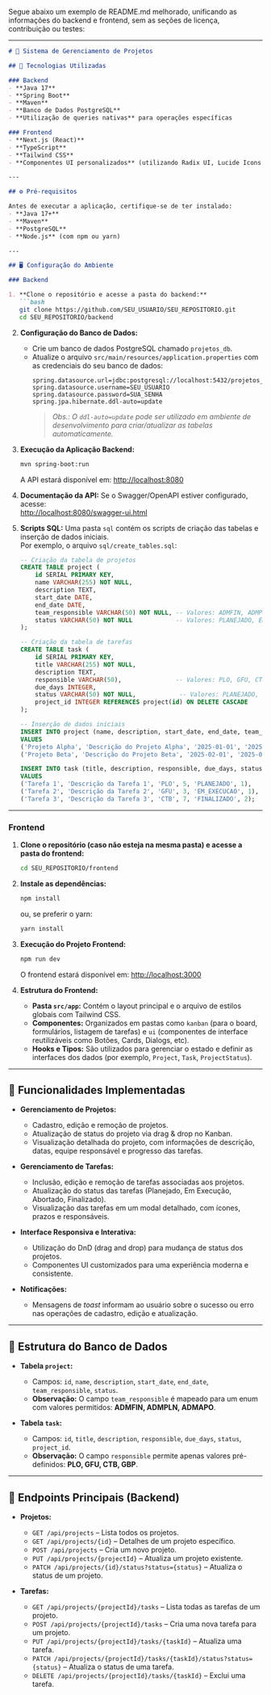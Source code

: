 Segue abaixo um exemplo de README.md melhorado, unificando as informações do backend e frontend, sem as seções de licença, contribuição ou testes:

---

```markdown
# 📌 Sistema de Gerenciamento de Projetos

## 🚀 Tecnologias Utilizadas

### Backend
- **Java 17**
- **Spring Boot**
- **Maven**
- **Banco de Dados PostgreSQL**
- **Utilização de queries nativas** para operações específicas

### Frontend
- **Next.js (React)**
- **TypeScript**
- **Tailwind CSS**
- **Componentes UI personalizados** (utilizando Radix UI, Lucide Icons e class-variance-authority)

---

## ⚙️ Pré-requisitos

Antes de executar a aplicação, certifique-se de ter instalado:
- **Java 17+**
- **Maven**
- **PostgreSQL**
- **Node.js** (com npm ou yarn)

---

## 🖥️ Configuração do Ambiente

### Backend

1. **Clone o repositório e acesse a pasta do backend:**
   ```bash
   git clone https://github.com/SEU_USUARIO/SEU_REPOSITORIO.git
   cd SEU_REPOSITORIO/backend
   ```

2. **Configuração do Banco de Dados:**
   - Crie um banco de dados PostgreSQL chamado `projetos_db`.
   - Atualize o arquivo `src/main/resources/application.properties` com as credenciais do seu banco de dados:
     ```properties
     spring.datasource.url=jdbc:postgresql://localhost:5432/projetos_db
     spring.datasource.username=SEU_USUARIO
     spring.datasource.password=SUA_SENHA
     spring.jpa.hibernate.ddl-auto=update
     ```
     > _Obs.: O `ddl-auto=update` pode ser utilizado em ambiente de desenvolvimento para criar/atualizar as tabelas automaticamente._

3. **Execução da Aplicação Backend:**
   ```bash
   mvn spring-boot:run
   ```
   A API estará disponível em: [http://localhost:8080](http://localhost:8080)

4. **Documentação da API:**
   Se o Swagger/OpenAPI estiver configurado, acesse:  
   [http://localhost:8080/swagger-ui.html](http://localhost:8080/swagger-ui.html)

5. **Scripts SQL:**
   Uma pasta `sql` contém os scripts de criação das tabelas e inserção de dados iniciais.  
   Por exemplo, o arquivo `sql/create_tables.sql`:
   ```sql
   -- Criação da tabela de projetos
   CREATE TABLE project (
       id SERIAL PRIMARY KEY,
       name VARCHAR(255) NOT NULL,
       description TEXT,
       start_date DATE,
       end_date DATE,
       team_responsible VARCHAR(50) NOT NULL, -- Valores: ADMFIN, ADMPLN, ADMAPO
       status VARCHAR(50) NOT NULL            -- Valores: PLANEJADO, EM_EXECUCAO, ABORTADO, FINALIZADO
   );

   -- Criação da tabela de tarefas
   CREATE TABLE task (
       id SERIAL PRIMARY KEY,
       title VARCHAR(255) NOT NULL,
       description TEXT,
       responsible VARCHAR(50),               -- Valores: PLO, GFU, CTB, GBP
       due_days INTEGER,
       status VARCHAR(50) NOT NULL,            -- Valores: PLANEJADO, EM_EXECUCAO, ABORTADO, FINALIZADO
       project_id INTEGER REFERENCES project(id) ON DELETE CASCADE
   );

   -- Inserção de dados iniciais
   INSERT INTO project (name, description, start_date, end_date, team_responsible, status)
   VALUES 
   ('Projeto Alpha', 'Descrição do Projeto Alpha', '2025-01-01', '2025-06-01', 'ADMFIN', 'PLANEJADO'),
   ('Projeto Beta', 'Descrição do Projeto Beta', '2025-02-01', '2025-08-01', 'ADMPLN', 'EM_EXECUCAO');

   INSERT INTO task (title, description, responsible, due_days, status, project_id)
   VALUES 
   ('Tarefa 1', 'Descrição da Tarefa 1', 'PLO', 5, 'PLANEJADO', 1),
   ('Tarefa 2', 'Descrição da Tarefa 2', 'GFU', 3, 'EM_EXECUCAO', 1),
   ('Tarefa 3', 'Descrição da Tarefa 3', 'CTB', 7, 'FINALIZADO', 2);
   ```

---

### Frontend

1. **Clone o repositório (caso não esteja na mesma pasta) e acesse a pasta do frontend:**
   ```bash
   cd SEU_REPOSITORIO/frontend
   ```

2. **Instale as dependências:**
   ```bash
   npm install
   ```
   ou, se preferir o yarn:
   ```bash
   yarn install
   ```

3. **Execução do Projeto Frontend:**
   ```bash
   npm run dev
   ```
   O frontend estará disponível em: [http://localhost:3000](http://localhost:3000)

4. **Estrutura do Frontend:**
   - **Pasta `src/app`:** Contém o layout principal e o arquivo de estilos globais com Tailwind CSS.
   - **Componentes:** Organizados em pastas como `kanban` (para o board, formulários, listagem de tarefas) e `ui` (componentes de interface reutilizáveis como Botões, Cards, Dialogs, etc).
   - **Hooks e Tipos:** São utilizados para gerenciar o estado e definir as interfaces dos dados (por exemplo, `Project`, `Task`, `ProjectStatus`).

---

## 📌 Funcionalidades Implementadas

- **Gerenciamento de Projetos:**
  - Cadastro, edição e remoção de projetos.
  - Atualização de status do projeto via drag & drop no Kanban.
  - Visualização detalhada do projeto, com informações de descrição, datas, equipe responsável e progresso das tarefas.

- **Gerenciamento de Tarefas:**
  - Inclusão, edição e remoção de tarefas associadas aos projetos.
  - Atualização do status das tarefas (Planejado, Em Execução, Abortado, Finalizado).
  - Visualização das tarefas em um modal detalhado, com ícones, prazos e responsáveis.

- **Interface Responsiva e Interativa:**
  - Utilização do DnD (drag and drop) para mudança de status dos projetos.
  - Componentes UI customizados para uma experiência moderna e consistente.

- **Notificações:**
  - Mensagens de _toast_ informam ao usuário sobre o sucesso ou erro nas operações de cadastro, edição e atualização.

---

## 📌 Estrutura do Banco de Dados

- **Tabela `project`:**
  - Campos: `id`, `name`, `description`, `start_date`, `end_date`, `team_responsible`, `status`.
  - **Observação:** O campo `team_responsible` é mapeado para um enum com valores permitidos: **ADMFIN, ADMPLN, ADMAPO**.

- **Tabela `task`:**
  - Campos: `id`, `title`, `description`, `responsible`, `due_days`, `status`, `project_id`.
  - **Observação:** O campo `responsible` permite apenas valores pré-definidos: **PLO, GFU, CTB, GBP**.

---

## 📌 Endpoints Principais (Backend)

- **Projetos:**
  - `GET /api/projects` – Lista todos os projetos.
  - `GET /api/projects/{id}` – Detalhes de um projeto específico.
  - `POST /api/projects` – Cria um novo projeto.
  - `PUT /api/projects/{projectId}` – Atualiza um projeto existente.
  - `PATCH /api/projects/{id}/status?status={status}` – Atualiza o status de um projeto.

- **Tarefas:**
  - `GET /api/projects/{projectId}/tasks` – Lista todas as tarefas de um projeto.
  - `POST /api/projects/{projectId}/tasks` – Cria uma nova tarefa para um projeto.
  - `PUT /api/projects/{projectId}/tasks/{taskId}` – Atualiza uma tarefa.
  - `PATCH /api/projects/{projectId}/tasks/{taskId}/status?status={status}` – Atualiza o status de uma tarefa.
  - `DELETE /api/projects/{projectId}/tasks/{taskId}` – Exclui uma tarefa.
